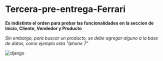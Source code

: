 # Tercera-pre-entrega-Ferrari

**Es indistinto el orden para probar las funcionalidades en la seccion de Inicio, Cliente, Vendedor y Producto**

*Sin embargo, para buscar un producto, se debe agregar alguno a la base de datos, como ejemplo esta "Iphone 7"*

![django](https://prnt.sc/7r6gdfPsBNmW)
